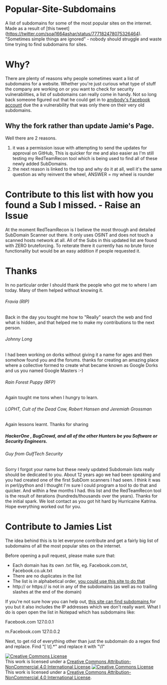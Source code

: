 # Popular-Site-Subdomains
A list of subdomains for some of the most popular sites on the internet. Made as a result of [this tweet]
(https://twitter.com/soaj1664ashar/status/777182478075326464). "Sometimes simple things are ignored" - nobody should struggle and waste time trying to find subdomains for sites.

# Why?
There are plenty of reasons why people sometimes want a list of subdomains for a website. Whether you're just curious what type of stuff
the company are working on or you want to check for security vulnerabilities, a list of subdomains can really come in handy. Not so long back
someone figured out that he could get in to [anybody's Facebook account](http://www.anandpraka.sh/2016/03/how-i-could-have-hacked-your-facebook.html) 
due the a vulnerability that was only there on their very old subdomains.

## Why the fork rather than update Jamie's Page.
Well there are 2 reasons. 
1) it was a permission issue with attempting to send the updates for approval on GitHub, This is quicker for me and also easier as I'm still testing my RedTeamRecon tool which is being used to find all of these newly added SubDomains.
2) the next reason is linked to the top and why do it at all, well it's the same question as why reinvent the wheel, ANSWER = my wheel is rounder


# Contribute to this list with how you found a Sub I missed. - Raise an Issue
At the moment RedTeamRecon is I believe the most through and detailed SubDomain Scanner out there. It only uses OSINT and does not touch a scanned hosts network at all. All of the Subs in this updated list are found with ZERO bruteforcing. 
To reiterate there it currently has no brute force functionality but would be an easy addition if people requested it.

# Thanks  
In no particular order I should thank the people who got me to where I am today. Many of them helped without knowing it. 

###### Fravia (RIP)
Back in the day you tought me how to "Really" search the web and find what is hidden, and that helped me to make my contributions to the next person.
###### Johnny Long
I had been working on dorks without giving it a name for ages and then somehow found you and the forums. thanks for creating an amazing place where a collective formed to create what became known as Google Dorks and us you named Google Masters :-)
###### Rain Forest Puppy (RFP)
Again tought me tons when I hungry to learn. 
###### LOPHT, Cult of the Dead Cow, Robert Hansen and Jeremiah Grossman
Again lessons learnt. Thanks for sharing 
##### HackerOne , BugCrowd, and all of the other Hunters be you Software or Security Engineers.
###### Guy from GulfTech Security
Sorry I forgot your name but these newly updated Subdomain lists really should be dedicated to you. About 12 years ago we had been speaking and you had created one of the first SubDom scanners I had seen. I think it was in perl/python and I thought I'm sure I could program a tool to do that and quicker. And within a few months I had. this list and the RedTeamRecon tool is the result of iterations (hundreds/thousands over the years). Thanks for the initial spark. We lost contact as you got hit hard by Hurricaine Katrina. Hope everything worked out for you.

# Contribute to Jamies List 
The idea behind this is to let everyone contribute and get a fairly big list of subdomains of all the most popular sites on the internet.

Before opening a pull request, please make sure that:

* Each domain has its own .txt file, eg. Facebook.com.txt, Facebook.co.uk.txt
* There are no duplicates in the list
* The list is in alphabetical order, [you could use this site to do that](http://alphabetizer.flap.tv/)
* http:// or https:// is not in any of the subdomains (as well as no trailing slashes at the end of the domain)

If you're not sure how you can help out, [this site can find subdomains ](https://pentest-tools.com/information-gathering/find-subdomains-of-domain) for you but it also includes the IP addresses which we don't really want. What I do is open open the list in Notepad which has subdomains like:

Facebook.com  127.0.0.1

m.Facebook.com 127.0.0.2

Next, to get rid of everything other than just the subdomain do a regex find and replace. Find "[ \t].*" and replace it with "\1"

<a rel="license" href="http://creativecommons.org/licenses/by-nc/4.0/"><img alt="Creative Commons License" style="border-width:0" src="https://i.creativecommons.org/l/by-nc/4.0/88x31.png" /></a><br />This work is licensed under a <a rel="license" href="http://creativecommons.org/licenses/by-nc/4.0/">Creative Commons Attribution-NonCommercial 4.0 International License</a>.<a rel="license" href="http://creativecommons.org/licenses/by-nc/4.0/"><img alt="Creative Commons License" style="border-width:0" src="https://i.creativecommons.org/l/by-nc/4.0/88x31.png" /></a><br />This work is licensed under a <a rel="license" href="http://creativecommons.org/licenses/by-nc/4.0/">Creative Commons Attribution-NonCommercial 4.0 International License</a>.
